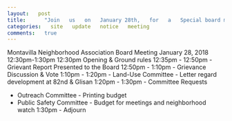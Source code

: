 ```yaml
---
layout:   post
title:      "Join   us   on   January 28th,   for   a   Special board meeting   of the   Montavilla   Neighborhood   Association" date:         2018-01-21   15:00:08
categories:   site   update   notice   meeting
comments:   true
---
```

Montavilla Neighborhood Association 
Board Meeting 
January 28, 2018
12:30pm-1:30pm
12:30pm Opening & Ground rules
12:35pm - 12:50pm - Grievant Report Presented to the Board 
12:50pm - 1:10pm - Grievance Discussion & Vote
1:10pm - 1:20pm - Land-Use Committee - Letter regard development at 82nd & Glisan 
1:20pm - 1:30pm - Committee Requests 
- Outreach Committee - Printing budget
- Public Safety Committee - Budget for meetings and neighborhood watch
1:30pm - Adjourn 
